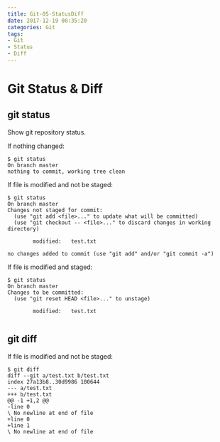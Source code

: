 ```yaml
---
title: Git-05-StatusDiff
date: 2017-12-19 00:35:20
categories: Git
tags:
- Git
- Status
- Diff
---
```


# Git Status & Diff

## git status

Show git repository status.

If nothing changed:

```
$ git status
On branch master
nothing to commit, working tree clean
```

If file is modified and not be staged:

```
$ git status
On branch master
Changes not staged for commit:
  (use "git add <file>..." to update what will be committed)
  (use "git checkout -- <file>..." to discard changes in working directory)

        modified:   test.txt

no changes added to commit (use "git add" and/or "git commit -a")
```

If file is modified and staged:

```
$ git status
On branch master
Changes to be committed:
  (use "git reset HEAD <file>..." to unstage)

        modified:   test.txt


```

## git diff

If file is modified and not be staged:

```
$ git diff
diff --git a/test.txt b/test.txt
index 27a13b8..30d9986 100644
--- a/test.txt
+++ b/test.txt
@@ -1 +1,2 @@
-line 0
\ No newline at end of file
+line 0
+line 1
\ No newline at end of file
```

